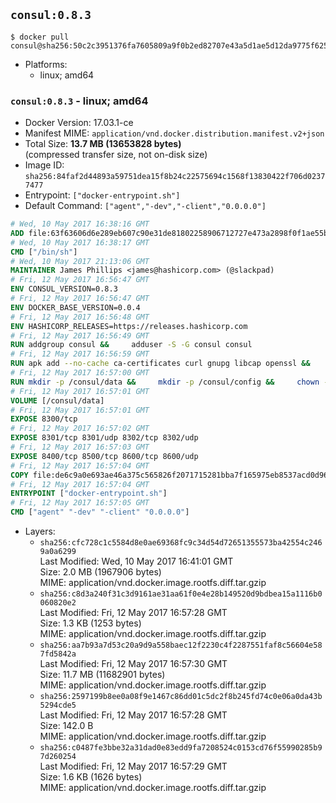 ## `consul:0.8.3`

```console
$ docker pull consul@sha256:50c2c3951376fa7605809a9f0b2ed82707e43a5d1ae5d12da9775f625ff84070
```

-	Platforms:
	-	linux; amd64

### `consul:0.8.3` - linux; amd64

-	Docker Version: 17.03.1-ce
-	Manifest MIME: `application/vnd.docker.distribution.manifest.v2+json`
-	Total Size: **13.7 MB (13653828 bytes)**  
	(compressed transfer size, not on-disk size)
-	Image ID: `sha256:84faf2d44893a59751dea15f8b24c22575694c1568f13830422f706d02377477`
-	Entrypoint: `["docker-entrypoint.sh"]`
-	Default Command: `["agent","-dev","-client","0.0.0.0"]`

```dockerfile
# Wed, 10 May 2017 16:38:16 GMT
ADD file:63f63606d6e289eb607c90e31de81802258906712727e473a2898f0f1ae55bb5 in / 
# Wed, 10 May 2017 16:38:17 GMT
CMD ["/bin/sh"]
# Wed, 10 May 2017 21:13:06 GMT
MAINTAINER James Phillips <james@hashicorp.com> (@slackpad)
# Fri, 12 May 2017 16:56:47 GMT
ENV CONSUL_VERSION=0.8.3
# Fri, 12 May 2017 16:56:47 GMT
ENV DOCKER_BASE_VERSION=0.0.4
# Fri, 12 May 2017 16:56:48 GMT
ENV HASHICORP_RELEASES=https://releases.hashicorp.com
# Fri, 12 May 2017 16:56:49 GMT
RUN addgroup consul &&     adduser -S -G consul consul
# Fri, 12 May 2017 16:56:59 GMT
RUN apk add --no-cache ca-certificates curl gnupg libcap openssl &&     gpg --recv-keys 91A6E7F85D05C65630BEF18951852D87348FFC4C &&     mkdir -p /tmp/build &&     cd /tmp/build &&     wget ${HASHICORP_RELEASES}/docker-base/${DOCKER_BASE_VERSION}/docker-base_${DOCKER_BASE_VERSION}_linux_amd64.zip &&     wget ${HASHICORP_RELEASES}/docker-base/${DOCKER_BASE_VERSION}/docker-base_${DOCKER_BASE_VERSION}_SHA256SUMS &&     wget ${HASHICORP_RELEASES}/docker-base/${DOCKER_BASE_VERSION}/docker-base_${DOCKER_BASE_VERSION}_SHA256SUMS.sig &&     gpg --batch --verify docker-base_${DOCKER_BASE_VERSION}_SHA256SUMS.sig docker-base_${DOCKER_BASE_VERSION}_SHA256SUMS &&     grep ${DOCKER_BASE_VERSION}_linux_amd64.zip docker-base_${DOCKER_BASE_VERSION}_SHA256SUMS | sha256sum -c &&     unzip docker-base_${DOCKER_BASE_VERSION}_linux_amd64.zip &&     cp bin/gosu bin/dumb-init /bin &&     wget ${HASHICORP_RELEASES}/consul/${CONSUL_VERSION}/consul_${CONSUL_VERSION}_linux_amd64.zip &&     wget ${HASHICORP_RELEASES}/consul/${CONSUL_VERSION}/consul_${CONSUL_VERSION}_SHA256SUMS &&     wget ${HASHICORP_RELEASES}/consul/${CONSUL_VERSION}/consul_${CONSUL_VERSION}_SHA256SUMS.sig &&     gpg --batch --verify consul_${CONSUL_VERSION}_SHA256SUMS.sig consul_${CONSUL_VERSION}_SHA256SUMS &&     grep consul_${CONSUL_VERSION}_linux_amd64.zip consul_${CONSUL_VERSION}_SHA256SUMS | sha256sum -c &&     unzip -d /bin consul_${CONSUL_VERSION}_linux_amd64.zip &&     cd /tmp &&     rm -rf /tmp/build &&     apk del gnupg openssl &&     rm -rf /root/.gnupg
# Fri, 12 May 2017 16:57:00 GMT
RUN mkdir -p /consul/data &&     mkdir -p /consul/config &&     chown -R consul:consul /consul
# Fri, 12 May 2017 16:57:01 GMT
VOLUME [/consul/data]
# Fri, 12 May 2017 16:57:01 GMT
EXPOSE 8300/tcp
# Fri, 12 May 2017 16:57:02 GMT
EXPOSE 8301/tcp 8301/udp 8302/tcp 8302/udp
# Fri, 12 May 2017 16:57:03 GMT
EXPOSE 8400/tcp 8500/tcp 8600/tcp 8600/udp
# Fri, 12 May 2017 16:57:04 GMT
COPY file:de6c9a0e693ae46a375c565826f2071715281bba7f165975eb8537acd0d96ff4 in /usr/local/bin/docker-entrypoint.sh 
# Fri, 12 May 2017 16:57:04 GMT
ENTRYPOINT ["docker-entrypoint.sh"]
# Fri, 12 May 2017 16:57:05 GMT
CMD ["agent" "-dev" "-client" "0.0.0.0"]
```

-	Layers:
	-	`sha256:cfc728c1c5584d8e0ae69368fc9c34d54d72651355573ba42554c2469a0a6299`  
		Last Modified: Wed, 10 May 2017 16:41:01 GMT  
		Size: 2.0 MB (1967906 bytes)  
		MIME: application/vnd.docker.image.rootfs.diff.tar.gzip
	-	`sha256:c8d3a240f31c3d9161ae31aa61f0e4e28b149520d9bdbea15a1116b0060820e2`  
		Last Modified: Fri, 12 May 2017 16:57:28 GMT  
		Size: 1.3 KB (1253 bytes)  
		MIME: application/vnd.docker.image.rootfs.diff.tar.gzip
	-	`sha256:aa7b93a7d53c20a9d9a558baec12f2230c4f2287551faf8c56604e587fd5842a`  
		Last Modified: Fri, 12 May 2017 16:57:30 GMT  
		Size: 11.7 MB (11682901 bytes)  
		MIME: application/vnd.docker.image.rootfs.diff.tar.gzip
	-	`sha256:2597199b8ee0a08f9e1467c86dd01c5dc2f8b245fd74c0e06a0da43b5294cde5`  
		Last Modified: Fri, 12 May 2017 16:57:28 GMT  
		Size: 142.0 B  
		MIME: application/vnd.docker.image.rootfs.diff.tar.gzip
	-	`sha256:c0487fe3bbe32a31dad0e83edd9fa7208524c0153cd76f55990285b97d260254`  
		Last Modified: Fri, 12 May 2017 16:57:29 GMT  
		Size: 1.6 KB (1626 bytes)  
		MIME: application/vnd.docker.image.rootfs.diff.tar.gzip
